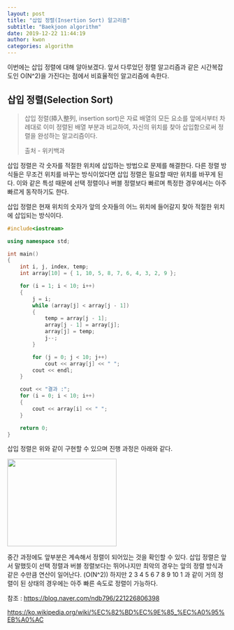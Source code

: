 ```yaml
---
layout: post
title: "삽입 정렬(Insertion Sort) 알고리즘"
subtitle: "Baekjoon algorithm"
date: 2019-12-22 11:44:19
author: kwon
categories: algorithm
---
```

이번에는 삽입 정렬에 대해 알아보겠다. 앞서 다루었던 정렬 알고리즘과 같은 시간복잡도인 O(N^2)을 가진다는 점에서 비효율적인 알고리즘에 속한다.

## 삽입 정렬(Selection Sort)
>삽입 정렬(揷入整列, insertion sort)은 자료 배열의 모든 요소를 앞에서부터 차례대로 이미 정렬된 배열 부분과 비교하여, 자신의 위치를 찾아 삽입함으로써 정렬을 완성하는 알고리즘이다.
>
>출처 - 위키백과

삽입 정렬은 각 숫자를 적절한 위치에 삽입하는 방법으로 문제를 해결한다. 다른 정렬 방식들은 무조건 위치를 바꾸는 방식이었다면 삽입 정렬은 필요할 때만 위치를 바꾸게 된다. 이와 같은 특성 때문에 선택 정렬이나 버블 정렬보다 빠르며 특정한 경우에서는 아주 빠르게 동작하기도 한다.

삽입 정렬은 현재 위치의 숫자가 앞의 숫자들의 어느 위치에 들어갈지 찾아 적절한 위치에 삽입되는 방식이다.

```C++
#include<iostream>

using namespace std;

int main()
{
	int i, j, index, temp;
	int array[10] = { 1, 10, 5, 8, 7, 6, 4, 3, 2, 9 };

	for (i = 1; i < 10; i++)
	{
		j = i;
		while (array[j] < array[j - 1])
		{
			temp = array[j - 1];
			array[j - 1] = array[j];
			array[j] = temp;
			j--;
		}

		for (j = 0; j < 10; j++)
			cout << array[j] << " ";
		cout << endl;
	}

	cout << "결과 :";
	for (i = 0; i < 10; i++)
	{
		cout << array[i] << " ";
	}

	return 0;
}

```
삽입 정렬은 위와 같이 구현할 수 있으며 진행 과정은 아래와 같다.

<div style="width: 250px; height: 200px;">
    <img src="https://kyu9341.github.io/assets/insertsort.png" style="width: 250px
    ; height: 200px;">
</div>

중간 과정에도 앞부분은 계속해서 정렬이 되어있는 것을 확인할 수 있다. 삽입 정렬은 앞서 말했듯이 선택 정렬과 버블 정렬보다는 뛰어나지만 최악의 경우는 앞의 정렬 방식과 같은 수만큼 연산이 일어난다. (O(N^2)) 하지만 2 3 4 5 6 7 8 9 10 1 과 같이 거의 정렬이 된 상태의 경우에는 아주 빠른 속도로 정렬이 가능하다. 

참조 : <https://blog.naver.com/ndb796/221226806398>

<https://ko.wikipedia.org/wiki/%EC%82%BD%EC%9E%85_%EC%A0%95%EB%A0%AC>
